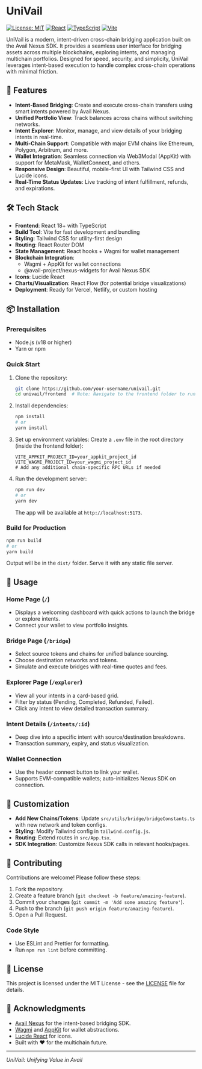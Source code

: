 # UniVail

[![License: MIT](https://img.shields.io/badge/License-MIT-yellow.svg)](https://opensource.org/licenses/MIT)
[![React](https://img.shields.io/badge/React-18.x-blue.svg)](https://reactjs.org/)
[![TypeScript](https://img.shields.io/badge/TypeScript-5.x-blue.svg)](https://www.typescriptlang.org/)
[![Vite](https://img.shields.io/badge/Vite-5.x-orange.svg)](https://vitejs.dev/)

UniVail is a modern, intent-driven cross-chain bridging application built on the Avail Nexus SDK. It provides a seamless user interface for bridging assets across multiple blockchains, exploring intents, and managing multichain portfolios. Designed for speed, security, and simplicity, UniVail leverages intent-based execution to handle complex cross-chain operations with minimal friction.

## 🚀 Features

- **Intent-Based Bridging**: Create and execute cross-chain transfers using smart intents powered by Avail Nexus.
- **Unified Portfolio View**: Track balances across chains without switching networks.
- **Intent Explorer**: Monitor, manage, and view details of your bridging intents in real-time.
- **Multi-Chain Support**: Compatible with major EVM chains like Ethereum, Polygon, Arbitrum, and more.
- **Wallet Integration**: Seamless connection via Web3Modal (AppKit) with support for MetaMask, WalletConnect, and others.
- **Responsive Design**: Beautiful, mobile-first UI with Tailwind CSS and Lucide icons.
- **Real-Time Status Updates**: Live tracking of intent fulfillment, refunds, and expirations.

## 🛠 Tech Stack

- **Frontend**: React 18+ with TypeScript
- **Build Tool**: Vite for fast development and bundling
- **Styling**: Tailwind CSS for utility-first design
- **Routing**: React Router DOM
- **State Management**: React hooks + Wagmi for wallet management
- **Blockchain Integration**:
  - Wagmi + AppKit for wallet connections
  - @avail-project/nexus-widgets for Avail Nexus SDK
- **Icons**: Lucide React
- **Charts/Visualization**: React Flow (for potential bridge visualizations)
- **Deployment**: Ready for Vercel, Netlify, or custom hosting

## 📦 Installation

### Prerequisites

- Node.js (v18 or higher)
- Yarn or npm

### Quick Start

1. Clone the repository:
   ```bash
   git clone https://github.com/your-username/univail.git
   cd univail/frontend  # Note: Navigate to the frontend folder to run the project
   ```

2. Install dependencies:
   ```bash
   npm install
   # or
   yarn install
   ```

3. Set up environment variables:
   Create a `.env` file in the root directory (inside the frontend folder):
   ```
   VITE_APPKIT_PROJECT_ID=your_appkit_project_id
   VITE_WAGMI_PROJECT_ID=your_wagmi_project_id
   # Add any additional chain-specific RPC URLs if needed
   ```

4. Run the development server:
   ```bash
   npm run dev
   # or
   yarn dev
   ```

   The app will be available at `http://localhost:5173`.

### Build for Production

```bash
npm run build
# or
yarn build
```

Output will be in the `dist/` folder. Serve it with any static file server.

## 🚀 Usage

### Home Page (`/`)
- Displays a welcoming dashboard with quick actions to launch the bridge or explore intents.
- Connect your wallet to view portfolio insights.

### Bridge Page (`/bridge`)
- Select source tokens and chains for unified balance sourcing.
- Choose destination networks and tokens.
- Simulate and execute bridges with real-time quotes and fees.

### Explorer Page (`/explorer`)
- View all your intents in a card-based grid.
- Filter by status (Pending, Completed, Refunded, Failed).
- Click any intent to view detailed transaction summary.

### Intent Details (`/intents/:id`)
- Deep dive into a specific intent with source/destination breakdowns.
- Transaction summary, expiry, and status visualization.

### Wallet Connection
- Use the header connect button to link your wallet.
- Supports EVM-compatible wallets; auto-initializes Nexus SDK on connection.

## 🔧 Customization

- **Add New Chains/Tokens**: Update `src/utils/bridge/bridgeConstants.ts` with new network and token configs.
- **Styling**: Modify Tailwind config in `tailwind.config.js`.
- **Routing**: Extend routes in `src/App.tsx`.
- **SDK Integration**: Customize Nexus SDK calls in relevant hooks/pages.

## 🤝 Contributing

Contributions are welcome! Please follow these steps:

1. Fork the repository.
2. Create a feature branch (`git checkout -b feature/amazing-feature`).
3. Commit your changes (`git commit -m 'Add some amazing feature'`).
4. Push to the branch (`git push origin feature/amazing-feature`).
5. Open a Pull Request.

### Code Style
- Use ESLint and Prettier for formatting.
- Run `npm run lint` before committing.

## 📄 License

This project is licensed under the MIT License - see the [LICENSE](LICENSE) file for details.

## 🙏 Acknowledgments

- [Avail Nexus](https://availproject.org/) for the intent-based bridging SDK.
- [Wagmi](https://wagmi.sh/) and [AppKit](https://reown.com/appkit) for wallet abstractions.
- [Lucide React](https://lucide.dev/) for icons.
- Built with ❤️ for the multichain future.

---

*UniVail: Unifying Value in Avail*